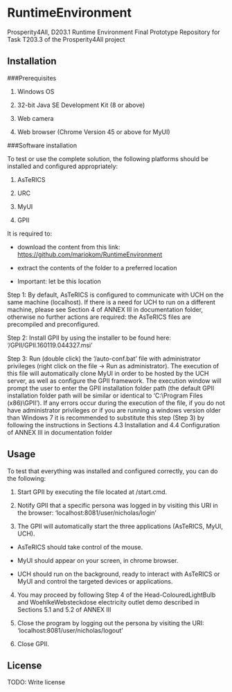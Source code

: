 # RuntimeEnvironment

Prosperity4All, D203.1 Runtime Environment Final Prototype
Repository for Task T203.3 of the Prosperity4All project

## Installation

###Prerequisites

1) Windows OS

2) 32-bit Java SE Development Kit (8 or above)

3) Web camera

4) Web browser (Chrome Version 45 or above for MyUI)



###Software installation

To test or use the complete solution, the following platforms should be installed and configured appropriately:

1) AsTeRICS

2) URC

3) MyUI

4) GPII


It is required to:

- download the content from this link: https://github.com/mariokom/RuntimeEnvironment

- extract the contents of the folder to a preferred location

- Important: let <REFolderPath> be this location



Step 1: By default, AsTeRICS is configured to communicate with UCH on the same machine (localhost). If there is a need for UCH to run on a different machine, please see Section 4 of ANNEX III in documentation folder, otherwise no further actions are required: the AsTeRICS files are precompiled and preconfigured.

Step 2: Install GPII by using the installer to be found here: ‘<REFolderPath>/GPII/GPII.160119.044327.msi’

Step 3: Run (double click) the ‘<REFolderPath>/auto-conf.bat’ file with administrator privileges (right click on the file -> Run as administrator). The execution of this file will automatically clone MyUI in order to be hosted by the UCH server, as well as configure the GPII framework. The execution window will prompt the user to enter the GPII installation folder path (the default GPII installation folder path will be similar or identical to ‘C:\Program Files (x86)\GPII’). If any errors occur during the execution of the file, if you do not have administrator privileges or if you are running a windows version older than Windows 7 it is recommended to substitute this step (Step 3) by following the instructions in Sections 4.3 Installation and 4.4 Configuration of ANNEX III in documentation folder
	


## Usage

To test that everything was installed and configured correctly, you can do the following:

1) Start GPII by executing the file located at <GPIIRootFolder>/start.cmd.

2) Notify GPII that a specific persona was logged in by visiting this URI in the browser: ‘localhost:8081/user/nicholas/login’

3) The GPII will automatically start the three applications (AsTeRICS, MyUI, UCH).

- AsTeRICS should take control of the mouse.

- MyUI should appear on your screen, in chrome browser.

- UCH should run on the background, ready to interact with AsTeRICS or MyUI and control the targeted devices or applications.

4) You may proceed by following Step 4 of the Head-ColouredLightBulb and WoehlkeWebsteckdose electricity outlet demo described in Sections 5.1 and 5.2 of ANNEX III

5) Close the program by logging out the persona by visiting the URI: ‘localhost:8081/user/nicholas/logout’

6) Close GPII.


## License

TODO: Write license
